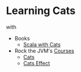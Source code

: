 # Learning Cats

with

- Books
  - [Scala with Cats](https://underscore.io/books/scala-with-cats/)
- Rock the JVM's [Courses](https://rockthejvm.com)
  - [Cats](https://rockthejvm.com/p/cats)
  - [Cats Effect](https://rockthejvm.com/p/cats-effect)

